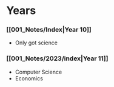 # Years

### [[001_Notes/Index|Year 10]]
- Only got science

### [[001_Notes/2023/index|Year 11]]
- Computer Science
- Economics

